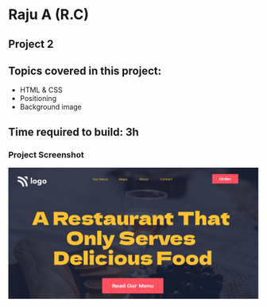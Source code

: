 # Raju A (R.C)

## Project 2

## Topics covered in this project:

- HTML & CSS
- Positioning
- Background image

## Time required to build: 3h

### Project Screenshot

![screenshot](/thumbnail.png)
